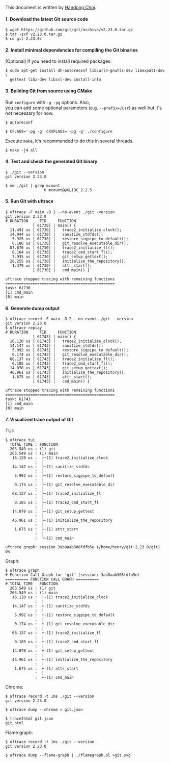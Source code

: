This document is written by [Handong Choi](https://github.com/henrychoi7).

#### 1. Download the latest Git source code

```
$ wget https://github.com/git/git/archive/v2.23.0.tar.gz
$ tar -zxf v2.23.0.tar.gz
$ cd git-2.23.0/
```

#### 2. Install minimal dependencies for compiling the Git binaries

(Optional) If you need to install required packages:
```
$ sudo apt-get install dh-autoreconf libcurl4-gnutls-dev libexpat1-dev \
  gettext libz-dev libssl-dev install-info
```

#### 3. Building Git from source using CMake

Run `configure` with `-g -pg` options. Also, you can add some optional parameters (e.g. `--prefix=/usr`) as well but it's not necessary for now.
```
$ autoreconf

$ CFLAGS='-pg -g' CXXFLAGS='-pg -g' ./configure
```

Execute `make`, it's recommended to do this in several threads.
```
$ make -j4 all
```

#### 4. Test and check the generated Git binary

```
$ ./git --version
git version 2.23.0

$ nm ./git | grep mcount
                 U mcount@@GLIBC_2.2.5
```

#### 5. Run Git with uftrace

```
$ uftrace -F main -D 2 --no-event ./git -version
git version 2.23.0
# DURATION     TID     FUNCTION
            [ 61730] | main() {
  11.491 us [ 61730] |   trace2_initialize_clock();
  14.944 us [ 61730] |   sanitize_stdfds();
   5.925 us [ 61730] |   restore_sigpipe_to_default();
   0.186 us [ 61730] |   git_resolve_executable_dir();
  87.670 us [ 61730] |   trace2_initialize_fl();
   0.164 us [ 61730] |   trace2_cmd_start_fl();
   7.935 us [ 61730] |   git_setup_gettext();
  28.255 us [ 61730] |   initialize_the_repository();
   1.379 us [ 61730] |   attr_start();
            [ 61730] |   cmd_main() {

uftrace stopped tracing with remaining functions
================================================
task: 61730
[1] cmd_main
[0] main
```

#### 6. Generate dump output

```
$ uftrace record -F main -D 2 --no-event ./git --version
git version 2.23.0
$ uftrace replay
# DURATION     TID     FUNCTION
            [ 61743] | main() {
  16.120 us [ 61743] |   trace2_initialize_clock();
  14.147 us [ 61743] |   sanitize_stdfds();
   5.992 us [ 61743] |   restore_sigpipe_to_default();
   0.174 us [ 61743] |   git_resolve_executable_dir();
  68.137 us [ 61743] |   trace2_initialize_fl();
   0.185 us [ 61743] |   trace2_cmd_start_fl();
  14.070 us [ 61743] |   git_setup_gettext();
  46.961 us [ 61743] |   initialize_the_repository();
   1.675 us [ 61743] |   attr_start();
            [ 61743] |   cmd_main() {

uftrace stopped tracing with remaining functions
================================================
task: 61743
[1] cmd_main
[0] main
```

#### 7. Visualized trace output of Git

TUI:
```
$ uftrace tui
  TOTAL TIME : FUNCTION
  203.549 us : (1) git
  203.549 us : (1) main
   16.120 us :  ├─(1) trace2_initialize_clock
             :  │
   14.147 us :  ├─(1) sanitize_stdfds
             :  │
    5.992 us :  ├─(1) restore_sigpipe_to_default
             :  │
    0.174 us :  ├─(1) git_resolve_executable_dir
             :  │
   68.137 us :  ├─(1) trace2_initialize_fl
             :  │
    0.185 us :  ├─(1) trace2_cmd_start_fl
             :  │
   14.070 us :  ├─(1) git_setup_gettext
             :  │
   46.961 us :  ├─(1) initialize_the_repository
             :  │
    1.675 us :  ├─(1) attr_start
             :  │
             :  └─(1) cmd_main

uftrace graph: session 3ab8aab308fdfb5e (/home/henry/git-2.23.0/git)                             0%
```

Graph:
```
$ uftrace graph
# Function Call Graph for 'git' (session: 3ab8aab308fdfb5e)
========== FUNCTION CALL GRAPH ==========
# TOTAL TIME   FUNCTION
  203.549 us : (1) git
  203.549 us : (1) main
   16.120 us :  +-(1) trace2_initialize_clock
             :  |
   14.147 us :  +-(1) sanitize_stdfds
             :  |
    5.992 us :  +-(1) restore_sigpipe_to_default
             :  |
    0.174 us :  +-(1) git_resolve_executable_dir
             :  |
   68.137 us :  +-(1) trace2_initialize_fl
             :  |
    0.185 us :  +-(1) trace2_cmd_start_fl
             :  |
   14.070 us :  +-(1) git_setup_gettext
             :  |
   46.961 us :  +-(1) initialize_the_repository
             :  |
    1.675 us :  +-(1) attr_start
             :  |
             :  +-(1) cmd_main
```

Chrome:
```
$ uftrace record -t 1ms ./git --version
git version 2.23.0

$ uftrace dump --chrome > git.json

$ trace2html git.json
git.html
```

Flame graph:
```
$ uftrace record -t 1ms ./git --version
git version 2.23.0

$ uftrace dump --flame-graph | ./flamegraph.pl >git.svg
```